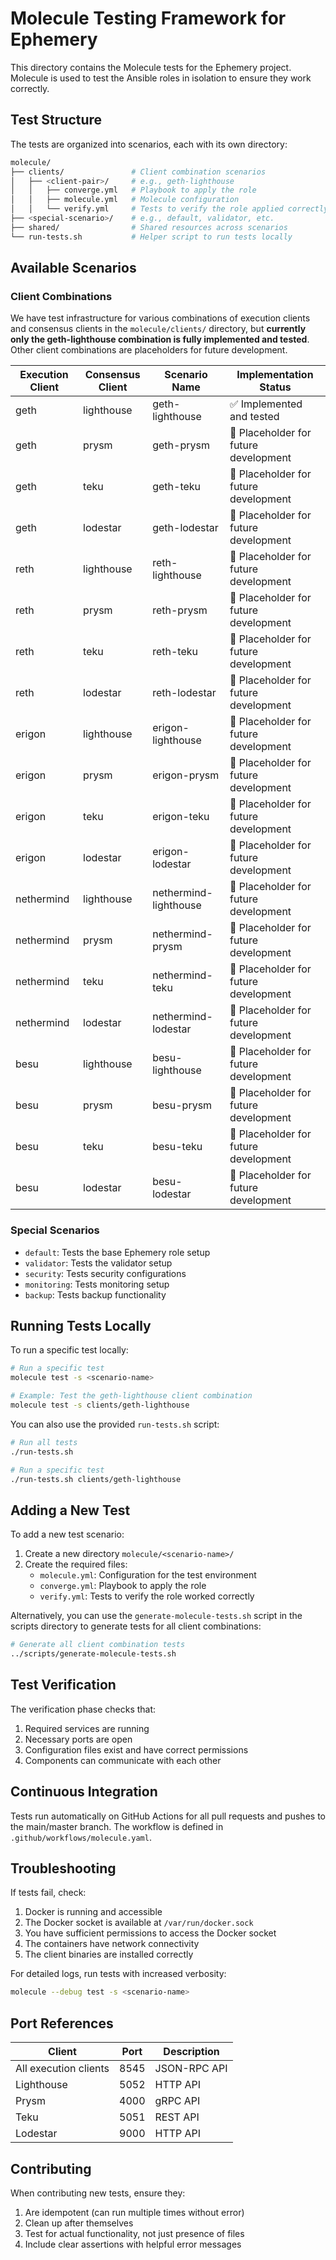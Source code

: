 # Molecule Testing Framework for Ephemery

This directory contains the Molecule tests for the Ephemery project. Molecule is used to test the Ansible roles in isolation to ensure they work correctly.

## Test Structure

The tests are organized into scenarios, each with its own directory:

```bash
molecule/
├── clients/               # Client combination scenarios
│   ├── <client-pair>/     # e.g., geth-lighthouse
│   │   ├── converge.yml   # Playbook to apply the role
│   │   ├── molecule.yml   # Molecule configuration
│   │   └── verify.yml     # Tests to verify the role applied correctly
├── <special-scenario>/    # e.g., default, validator, etc.
├── shared/                # Shared resources across scenarios
└── run-tests.sh           # Helper script to run tests locally
```

## Available Scenarios

### Client Combinations

We have test infrastructure for various combinations of execution clients and consensus clients in the `molecule/clients/` directory, but **currently only the geth-lighthouse combination is fully implemented and tested**. Other client combinations are placeholders for future development.

| Execution Client | Consensus Client | Scenario Name | Implementation Status |
|-----------------|------------------|---------------|------------------------|
| geth            | lighthouse       | geth-lighthouse | ✅ Implemented and tested |
| geth            | prysm           | geth-prysm | 🔄 Placeholder for future development |
| geth            | teku            | geth-teku | 🔄 Placeholder for future development |
| geth            | lodestar        | geth-lodestar | 🔄 Placeholder for future development |
| reth            | lighthouse      | reth-lighthouse | 🔄 Placeholder for future development |
| reth            | prysm           | reth-prysm | 🔄 Placeholder for future development |
| reth            | teku            | reth-teku | 🔄 Placeholder for future development |
| reth            | lodestar        | reth-lodestar | 🔄 Placeholder for future development |
| erigon          | lighthouse      | erigon-lighthouse | 🔄 Placeholder for future development |
| erigon          | prysm           | erigon-prysm | 🔄 Placeholder for future development |
| erigon          | teku            | erigon-teku | 🔄 Placeholder for future development |
| erigon          | lodestar        | erigon-lodestar | 🔄 Placeholder for future development |
| nethermind      | lighthouse      | nethermind-lighthouse | 🔄 Placeholder for future development |
| nethermind      | prysm           | nethermind-prysm | 🔄 Placeholder for future development |
| nethermind      | teku            | nethermind-teku | 🔄 Placeholder for future development |
| nethermind      | lodestar        | nethermind-lodestar | 🔄 Placeholder for future development |
| besu            | lighthouse      | besu-lighthouse | 🔄 Placeholder for future development |
| besu            | prysm           | besu-prysm | 🔄 Placeholder for future development |
| besu            | teku            | besu-teku | 🔄 Placeholder for future development |
| besu            | lodestar        | besu-lodestar | 🔄 Placeholder for future development |

### Special Scenarios

- `default`: Tests the base Ephemery role setup
- `validator`: Tests the validator setup
- `security`: Tests security configurations
- `monitoring`: Tests monitoring setup
- `backup`: Tests backup functionality

## Running Tests Locally

To run a specific test locally:

```bash
# Run a specific test
molecule test -s <scenario-name>

# Example: Test the geth-lighthouse client combination
molecule test -s clients/geth-lighthouse
```

You can also use the provided `run-tests.sh` script:

```bash
# Run all tests
./run-tests.sh

# Run a specific test
./run-tests.sh clients/geth-lighthouse
```

## Adding a New Test

To add a new test scenario:

1. Create a new directory `molecule/<scenario-name>/`
2. Create the required files:
   - `molecule.yml`: Configuration for the test environment
   - `converge.yml`: Playbook to apply the role
   - `verify.yml`: Tests to verify the role worked correctly

Alternatively, you can use the `generate-molecule-tests.sh` script in the scripts directory to generate tests for all client combinations:

```bash
# Generate all client combination tests
../scripts/generate-molecule-tests.sh
```

## Test Verification

The verification phase checks that:

1. Required services are running
2. Necessary ports are open
3. Configuration files exist and have correct permissions
4. Components can communicate with each other

## Continuous Integration

Tests run automatically on GitHub Actions for all pull requests and pushes to the main/master branch. The workflow is defined in `.github/workflows/molecule.yaml`.

## Troubleshooting

If tests fail, check:

1. Docker is running and accessible
2. The Docker socket is available at `/var/run/docker.sock`
3. You have sufficient permissions to access the Docker socket
4. The containers have network connectivity
5. The client binaries are installed correctly

For detailed logs, run tests with increased verbosity:

```bash
molecule --debug test -s <scenario-name>
```

## Port References

| Client | Port | Description |
|--------|------|-------------|
| All execution clients | 8545 | JSON-RPC API |
| Lighthouse | 5052 | HTTP API |
| Prysm | 4000 | gRPC API |
| Teku | 5051 | REST API |
| Lodestar | 9000 | HTTP API |

## Contributing

When contributing new tests, ensure they:

1. Are idempotent (can run multiple times without error)
2. Clean up after themselves
3. Test for actual functionality, not just presence of files
4. Include clear assertions with helpful error messages
